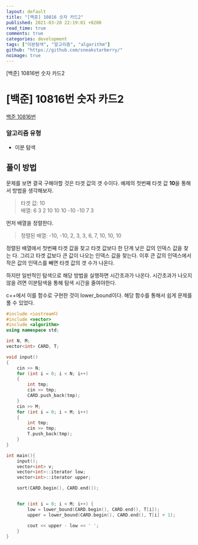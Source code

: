 ```yaml
---
layout: default
title: "[백준] 10816 숫자 카드2"
published: 2021-03-20 22:19:01 +0200
read_time: true
comments: true
categories: development
tags: ["이분탐색", "알고리즘", "algorithm"]
github: "https://github.com/sneakstarberry/"
noimage: true
---
```


[백준] 10816번 숫자 카드2

<!--more-->

# [백준] 10816번 숫자 카드2

[백준 10816번 ](https://www.acmicpc.net/problem/10816)

### 알고리즘 유형

- 이분 탐색

## 풀이 방법

문제를 보면 결국 구해야할 것은 타겟 값의 갯 수이다. 예제의 첫번째 타겟 값 **10**을 통해서 방법을 생각해보자.

> 타겟 값: 10  
> 배열: 6 3 2 10 10 10 -10 -10 7 3

먼저 배열을 정렬한다.

> 정렬된 배열: -10, -10, 2, 3, 3, 6, 7, 10, 10, 10

정렬된 배열에서 첫번째 타겟 값을 찾고 타겟 값보다 한 단계 낮은 값의 인덱스 값을 찾는 다. 그리고 타겟 값보다 큰 값이 나오는 인덱스 값을 찾는다. 이후 큰 값의 인덱스에서 작은 값의 인덱스를 빼면 타겟 값의 갯 수가 나온다.

하지만 일반적인 탐색으로 해당 방법을 실행하면 시간초과가 나온다. 시간초과가 나오지 않을 려면 이분탐색을 통해 탐색 시간을 줄여야한다.

c++에서 이를 함수로 구현한 것이 lower_bound이다. 해당 함수를 통해서 쉽게 문제를 풀 수 있었다.

```c++
#include <iostream다
#include <vector>
#include <algorithm>
using namespace std;

int N, M;
vector<int> CARD, T;

void input()
{
    cin >> N;
    for (int i = 0; i < N; i++)
    {
        int tmp;
        cin >> tmp;
        CARD.push_back(tmp);
    }
    cin >> M;
    for (int i = 0; i < M; i++)
    {
        int tmp;
        cin >> tmp;
        T.push_back(tmp);
    }
}

int main(){
    input();
    vector<int> v;
    vector<int>::iterator low;
    vector<int>::iterator upper;

    sort(CARD.begin(), CARD.end());


    for (int i = 0; i < M; i++) {
        low = lower_bound(CARD.begin(), CARD.end(), T[i]);
        upper = lower_bound(CARD.begin(), CARD.end(), T[i] + 1);

        cout << upper - low << ' ';
    }
}
```
